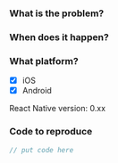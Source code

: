 ### What is the problem?
<!--
e.g 
The XAxis doesn't render when supplied with ...
Something doesn't work when foo bar baz
-->

### When does it happen?
<!--
what actions are needed to reproduce the problem? e.g click a button?  
-->
### What platform?

<!-- replace space in bracket with 'x' -->
* [x] iOS <!-- specific os version ? -->
* [x] Android <!-- specific os version ? -->

React Native version: 0.xx

### Code to reproduce

```javascript
// put code here
```

<!--
### Stacktrace (if crash)
```

```
-->
